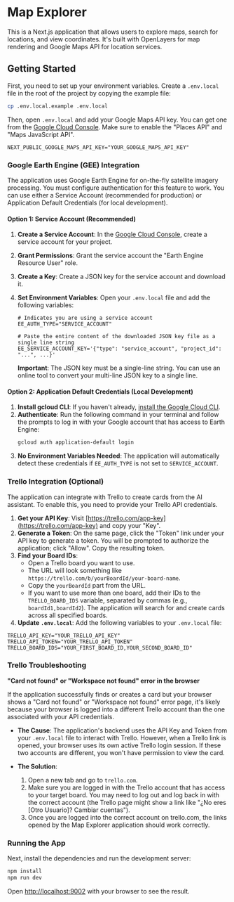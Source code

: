 
# Map Explorer

This is a Next.js application that allows users to explore maps, search for locations, and view coordinates. It's built with OpenLayers for map rendering and Google Maps API for location services.

## Getting Started

First, you need to set up your environment variables. Create a `.env.local` file in the root of the project by copying the example file:

```bash
cp .env.local.example .env.local
```

Then, open `.env.local` and add your Google Maps API key. You can get one from the [Google Cloud Console](https://console.cloud.google.com/google/maps-apis/overview). Make sure to enable the "Places API" and "Maps JavaScript API".

```
NEXT_PUBLIC_GOOGLE_MAPS_API_KEY="YOUR_GOOGLE_MAPS_API_KEY"
```

### Google Earth Engine (GEE) Integration

The application uses Google Earth Engine for on-the-fly satellite imagery processing. You must configure authentication for this feature to work. You can use either a Service Account (recommended for production) or Application Default Credentials (for local development).

#### Option 1: Service Account (Recommended)

1.  **Create a Service Account**: In the [Google Cloud Console](https://console.cloud.google.com/iam-admin/serviceaccounts), create a service account for your project.
2.  **Grant Permissions**: Grant the service account the "Earth Engine Resource User" role.
3.  **Create a Key**: Create a JSON key for the service account and download it.
4.  **Set Environment Variables**: Open your `.env.local` file and add the following variables:

    ```
    # Indicates you are using a service account
    EE_AUTH_TYPE="SERVICE_ACCOUNT"

    # Paste the entire content of the downloaded JSON key file as a single line string
    EE_SERVICE_ACCOUNT_KEY='{"type": "service_account", "project_id": "...", ...}'
    ```

    **Important**: The JSON key must be a single-line string. You can use an online tool to convert your multi-line JSON key to a single line.

#### Option 2: Application Default Credentials (Local Development)

1.  **Install gcloud CLI**: If you haven't already, [install the Google Cloud CLI](https://cloud.google.com/sdk/docs/install).
2.  **Authenticate**: Run the following command in your terminal and follow the prompts to log in with your Google account that has access to Earth Engine:
    ```bash
    gcloud auth application-default login
    ```
3.  **No Environment Variables Needed**: The application will automatically detect these credentials if `EE_AUTH_TYPE` is not set to `SERVICE_ACCOUNT`.

### Trello Integration (Optional)

The application can integrate with Trello to create cards from the AI assistant. To enable this, you need to provide your Trello API credentials.

1.  **Get your API Key**: Visit [https://trello.com/app-key](https://trello.com/app-key) and copy your "Key".
2.  **Generate a Token**: On the same page, click the "Token" link under your API key to generate a token. You will be prompted to authorize the application; click "Allow". Copy the resulting token.
3.  **Find your Board IDs**:
    *   Open a Trello board you want to use.
    *   The URL will look something like `https://trello.com/b/yourBoardId/your-board-name`.
    *   Copy the `yourBoardId` part from the URL.
    *   If you want to use more than one board, add their IDs to the `TRELLO_BOARD_IDS` variable, separated by commas (e.g., `boardId1,boardId2`). The application will search for and create cards across all specified boards.
4.  **Update `.env.local`**: Add the following variables to your `.env.local` file:

```
TRELLO_API_KEY="YOUR_TRELLO_API_KEY"
TRELLO_API_TOKEN="YOUR_TRELLO_API_TOKEN"
TRELLO_BOARD_IDS="YOUR_FIRST_BOARD_ID,YOUR_SECOND_BOARD_ID"
```

### Trello Troubleshooting

**"Card not found" or "Workspace not found" error in the browser**

If the application successfully finds or creates a card but your browser shows a "Card not found" or "Workspace not found" error page, it's likely because your browser is logged into a different Trello account than the one associated with your API credentials.

- **The Cause**: The application's backend uses the API Key and Token from your `.env.local` file to interact with Trello. However, when a Trello link is opened, your browser uses its own active Trello login session. If these two accounts are different, you won't have permission to view the card.

- **The Solution**:
    1. Open a new tab and go to `trello.com`.
    2. Make sure you are logged in with the Trello account that has access to your target board. You may need to log out and log back in with the correct account (the Trello page might show a link like "¿No eres [Otro Usuario]? Cambiar cuentas").
    3. Once you are logged into the correct account on trello.com, the links opened by the Map Explorer application should work correctly.

### Running the App

Next, install the dependencies and run the development server:

```bash
npm install
npm run dev
```

Open [http://localhost:9002](http://localhost:9002) with your browser to see the result.

